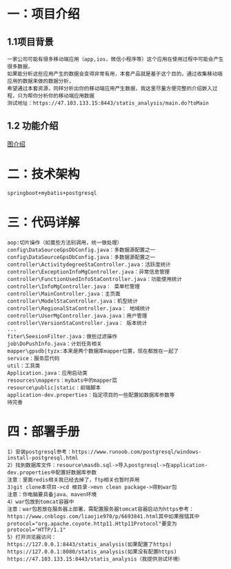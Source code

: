 # 一：项目介绍
## 1.1项目背景
	一家公司可能有很多移动端应用（app,ios，微信小程序等）这个应用在使用过程中可能会产生很多数据，
	如果能分析这些应用产生的数据会变得非常有用，本套产品就是基于这个目的，通过收集移动端应用的数据来做的数据分析，
	希望通过本套资源，同样分析出你的移动端应用产生数据，我这里尽量方便完整的介绍嵌入过程，只为帮你分析你的移动端应用数据
	测试地址：https://47.103.133.15:8443/statis_analysis/main.do?toMain
## 1.2 功能介绍
[图介绍](https://github.com/xiaoping1993/static_analysis/tree/master/resource/功能介绍.md)
# 二：技术架构
	springboot+mybatis+postgresql
# 三：代码详解
	aop:切片操作（如莫些方法别调用，统一做处理）
	config\DataSourceGpsDbConfig.java：多数据源配置之一
	config\DataSourceGpsDbConfig.java：多数据源配置之一
	controller\ActivitydegreeStaController.java：活跃度统计
	controller\ExceptionInfoMgController.java：异常信息管理
	controller\FunctionUsedInfoStaController.java：功能使用统计
	controller\InfoMgController.java： 菜单栏管理
	controller\MainController.java：主页面
	controller\ModelStaController.java：机型统计
	controller\RegionalStaController.java： 地域统计
	controller\UserMgController.java.java：用户管理
	controller\VersionStaController.java： 版本统计
	...
	fiter\SeesionFilter.java：做些过滤操作
	job\DoPushInfo.java：计划任务相关
	mapper\gpsdb|tyzx:本来是两个数据库mapper位置，现在都放在一起了
	service：服务层代码
	util：工具类
	Application.java：应用启动类
	resources\mappers：mybats中的mapper层
	resource\public|static：前端脚本
	application-dev.properties：指定项目的一些配置如数据库参数等
	待完善
# 四：部署手册
	1）安装postgresql参考：https://www.runoob.com/postgresql/windows-install-postgresql.html
	2）找到数据库文件：resource\masdb.sql->导入postgresql->在application-dev.properties中配置好数据库参数
	注意：里面redis相关我已经去掉了，ftp相关也暂时弃用
	3)git clone本项目->cd 根目录->mvn clean package->得到war包
	注意：你电脑要具备java、maven环境
	4）war包放到tomcat容器中
	注意：war包若放在服务器上部署，需配置服务器tomcat容器启动为https参考：https://www.cnblogs.com/liaojie970/p/6693841.html其中如果报错其中protocol="org.apache.coyote.http11.Http11Protocol"要变为protocol="HTTP/1.1"
	5）打开浏览器访问：
	https://127.0.0.1:8443/statis_analysis(如果配置了https)
	https://127.0.0.1:8080/statis_analysis(如果没有配置https)
	https://47.103.133.15:8443/statis_analysis（我提供测试环境）